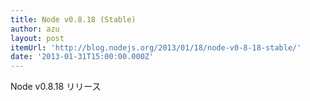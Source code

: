```yaml
---
title: Node v0.8.18 (Stable)
author: azu
layout: post
itemUrl: 'http://blog.nodejs.org/2013/01/18/node-v0-8-18-stable/'
date: '2013-01-31T15:00:00.000Z'
---
```

Node v0.8.18 リリース
